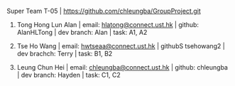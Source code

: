 Super Team T-05
| https://github.com/chleungba/GroupProject.git


1. Tong Hong Lun Alan
| email: hlatong@connect.ust.hk | github: AlanHLTong | dev branch: Alan
| task: A1, A2


2. Tse Ho Wang
| email: hwtseaa@connect.ust.hk | githubS tsehowang2 | dev brachch: Terry
| task: B1, B2

3. Leung Chun Hei
| email: chleungba@connect.ust.hk | github: chleungba | dev branch: Hayden
| task: C1, C2

